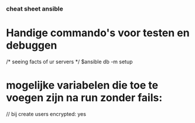 ### cheat sheet ansible

# Handige commando's voor testen en debuggen
/* seeing facts of ur servers */ 
$ansible db -m setup

# mogelijke variabelen die toe te voegen zijn na run zonder fails:
 // bij create users
 encrypted: yes
 